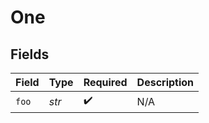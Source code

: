 # One


## Fields

| Field              | Type               | Required           | Description        |
| ------------------ | ------------------ | ------------------ | ------------------ |
| `foo`              | *str*              | :heavy_check_mark: | N/A                |